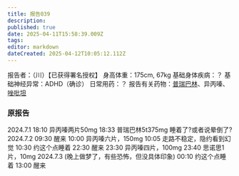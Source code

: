 ```yaml
---
title: 报告039
description: 
published: true
date: 2025-04-11T15:58:39.009Z
tags: 
editor: markdown
dateCreated: 2025-04-12T10:05:12.112Z
---
```


报告者：（川）【已获得署名授权】
身高体重：175cm, 67kg
基础身体疾病：？
基础神经异常：ADHD（确诊）
日常用药：？
报告有关药物：[普瑞巴林](/PR80/)、异丙嗪、[唑吡坦](/report/RP039/)

### 原报告
2024.7.1
18:10 异丙嗪两片50mg
18:33 普瑞巴林5t375mg
睡着了?或者说晕倒了?
2024.7.2
09:30 醒来
10:00 异丙嗪六片，150mg
10:05 走路不稳定，隐约看到幻觉
10:30 约这个点睡着
22:30 醒来
23:30 异丙嗪四片，100mg
23:40 思诺思1片，10mg
2024.7.3
(晚上做梦了，有些恐怖，但没具体印象)
00:10 约这个点睡着
13:00 醒来
